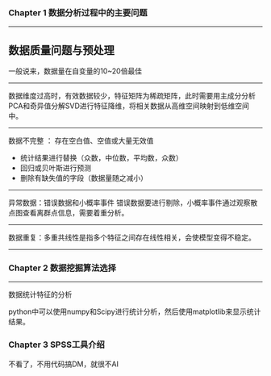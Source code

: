 ###  Chapter 1 数据分析过程中的主要问题
---
**数据质量问题与预处理**
---

一般说来，数据量在自变量的10~20倍最佳

-----

数据维度过高时，有效数据较少，特征矩阵为稀疏矩阵，此时需要用主成分分析PCA和奇异值分解SVD进行特征降维，将相关数据从高维空间映射到低维空间中。

-----

数据不完整 ： 存在空白值、空值或大量无效值 
* 统计结果进行替换（众数，中位数，平均数，众数）
* 回归或贝叶斯进行预测
* 删除有缺失值的字段（数据量随之减小）

-----

异常数据：错误数据和小概率事件
错误数据要进行剔除，小概率事件通过观察散点图查看离群点信息，需要着重分析。

-----

数据重复：多重共线性是指多个特征之间存在线性相关，会使模型变得不稳定。

-----

### Chapter 2 数据挖掘算法选择

-----

数据统计特征的分析

python中可以使用numpy和Scipy进行统计分析，然后使用matplotlib来显示统计结果。

### Chapter 3 SPSS工具介绍
不看了，不用代码搞DM，就很不AI
